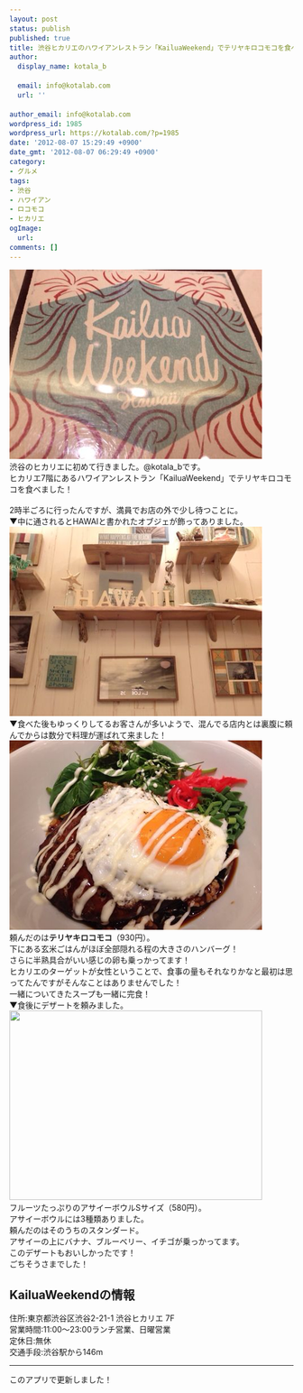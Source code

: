 ```yaml
---
layout: post
status: publish
published: true
title: 渋谷ヒカリエのハワイアンレストラン「KailuaWeekend」でテリヤキロコモコを食べた！
author:
  display_name: kotala_b

  email: info@kotalab.com
  url: ''

author_email: info@kotalab.com
wordpress_id: 1985
wordpress_url: https://kotalab.com/?p=1985
date: '2012-08-07 15:29:49 +0900'
date_gmt: '2012-08-07 06:29:49 +0900'
category:
- グルメ
tags:
- 渋谷
- ハワイアン
- ロコモコ
- ヒカリエ
ogImage:
  url:
comments: []
---
```

<p><img alt="" src="/wp-content/uploads/slooProImg_20120807152945.jpg" width="448" height="336" /><br />
渋谷のヒカリエに初めて行きました。@kotala_bです。<br />
ヒカリエ7階にあるハワイアンレストラン「KailuaWeekend」でテリヤキロコモコを食べました！<br />
<!--more--><br />
2時半ごろに行ったんですが、満員でお店の外で少し待つことに。<br />
▼中に通されるとHAWAIと書かれたオブジェが飾ってありました。<br />
<img alt="" src="/wp-content/uploads/slooProImg_20120807152947.jpg" width="448" height="336" /><br />
▼食べた後もゆっくりしてるお客さんが多いようで、混んでる店内とは裏腹に頼んでからは数分で料理が運ばれて来ました！<br />
<img alt="" src="/wp-content/uploads/slooProImg_20120807152943.jpg" width="448" height="336" /><br />
頼んだのは<strong>テリヤキロコモコ</strong>（930円）。<br />
下にある玄米ごはんがほぼ全部隠れる程の大きさのハンバーグ！<br />
さらに半熟具合がいい感じの卵も乗っかってます！<br />
ヒカリエのターゲットが女性ということで、食事の量もそれなりかなと最初は思ってたんですがそんなことはありませんでした！<br />
一緒についてきたスープも一緒に完食！<br />
▼食後にデザートを頼みました。<br />
<img alt="" src="/wp-content/uploads/slooProImg_20120807154405.jpg" width="448" height="336" /><br />
フルーツたっぷりのアサイーボウルSサイズ（580円）。<br />
アサイーボウルには3種類ありました。<br />
頼んだのはそのうちのスタンダード。<br />
アサイーの上にバナナ、ブルーベリー、イチゴが乗っかってます。<br />
このデザートもおいしかったです！<br />
ごちそうさまでした！</p>
<h2>KailuaWeekendの情報</h2>
<p>住所:東京都渋谷区渋谷2-21-1 渋谷ヒカリエ 7F<br />
営業時間:11:00～23:00ランチ営業、日曜営業<br />
定休日:無休<br />
交通手段:渋谷駅から146m</p>
<hr>
<p>このアプリで更新しました！</p>
